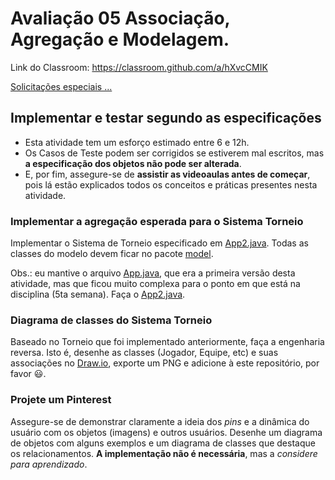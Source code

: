 # Avaliação 05 Associação, Agregação e Modelagem.

Link do Classroom: <https://classroom.github.com/a/hXvcCMIK>

[Solicitações especiais ...](https://www.youtube.com/watch?v=YdVQzJKx1F4)

## Implementar e testar segundo as especificações

- Esta atividade tem um esforço estimado entre 6 e 12h.
- Os Casos de Teste podem ser corrigidos se estiverem mal escritos, mas **a especificação dos objetos não pode ser alterada**.
- E, por fim, assegure-se de **assistir as videoaulas antes de começar**, pois lá estão explicados todos os conceitos e práticas presentes nesta atividade.



### Implementar a agregação esperada para o Sistema Torneio

Implementar o Sistema de Torneio especificado em [App2.java](src/App2.java). Todas as classes do modelo devem ficar no pacote [model](src/model/).

Obs.: eu mantive o arquivo [App.java](src/App.java), que era a primeira versão desta atividade, mas que ficou muito complexa para o ponto em que está na disciplina (5ta semana). Faça o [App2.java](src/App2.java).



### Diagrama de classes do Sistema Torneio

Baseado no Torneio que foi implementado anteriormente, faça a engenharia reversa. Isto é, desenhe as classes (Jogador, Equipe, etc) e suas associações no [Draw.io](https://draw.io), exporte um PNG e adicione à este repositório, por favor 😃.



### Projete um Pinterest

Assegure-se de demonstrar claramente a ideia dos _pins_ e a dinâmica do usuário com os objetos (imagens) e outros usuários. Desenhe um diagrama de objetos com alguns exemplos e um diagrama de classes que destaque os relacionamentos. **A implementação não é necessária**, mas a _considere para aprendizado_.
